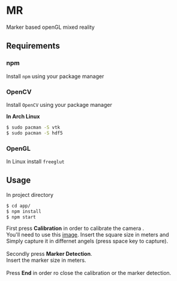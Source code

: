 # MR
Marker based openGL mixed reality 

## Requirements
### npm
Install `npm` using your package manager <br/>

### OpenCV
Install `OpenCV` using your package manager <br/>

**In Arch Linux**
```zsh
$ sudo pacman -S vtk
$ sudo pacman -S hdf5
```

### OpenGL
In Linux install `freeglut`  <br/>


## Usage
In project directory
```zsh
$ cd app/
$ npm install 
$ npm start
```
First press **Calibration** in order to calibrate the camera .</br>
You'll need to use this [image](https://docs.opencv.org/2.4/_downloads/pattern.png).
Insert the square size in meters and </br>
Simply capture it in differnet angels (press space key to capture).</br></br>
Secondly press **Marker Detection**.</br>
Insert the marker size in meters.</br></br>
Press **End** in order ro close the calibration or the marker detection.
